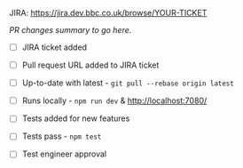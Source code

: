 JIRA: https://jira.dev.bbc.co.uk/browse/YOUR-TICKET

_PR changes summary to go here._

* [ ] JIRA ticket added
* [ ] Pull request URL added to JIRA ticket
* [ ] Up-to-date with latest - `git pull --rebase origin latest`
* [ ] Runs locally - `npm run dev` & [http://localhost:7080/](http://localhost:7080/)
* [ ] Tests added for new features
* [ ] Tests pass - `npm test`

* [ ] Test engineer approval
